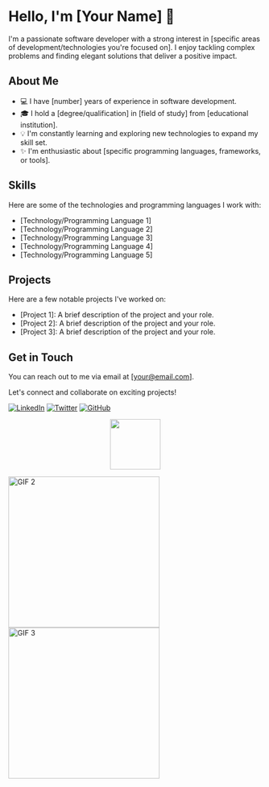# Hello, I'm [Your Name] 👋

I'm a passionate software developer with a strong interest in [specific areas of development/technologies you're focused on]. I enjoy tackling complex problems and finding elegant solutions that deliver a positive impact.

## About Me

- 💻 I have [number] years of experience in software development.
- 🎓 I hold a [degree/qualification] in [field of study] from [educational institution].
- 💡 I'm constantly learning and exploring new technologies to expand my skill set.
- ✨ I'm enthusiastic about [specific programming languages, frameworks, or tools].

## Skills

Here are some of the technologies and programming languages I work with:

- [Technology/Programming Language 1]
- [Technology/Programming Language 2]
- [Technology/Programming Language 3]
- [Technology/Programming Language 4]
- [Technology/Programming Language 5]

## Projects

Here are a few notable projects I've worked on:

- [Project 1]: A brief description of the project and your role.
- [Project 2]: A brief description of the project and your role.
- [Project 3]: A brief description of the project and your role.

## Get in Touch

You can reach out to me via email at [your@email.com].

Let's connect and collaborate on exciting projects!

[![LinkedIn](https://img.shields.io/badge/LinkedIn-Connect-blue?style=flat-square&logo=linkedin&logoColor=white)](https://www.linkedin.com/in/yourprofile)
[![Twitter](https://img.shields.io/badge/Twitter-Follow-blue?style=flat-square&logo=twitter&logoColor=white)](https://twitter.com/yourusername)
[![GitHub](https://img.shields.io/badge/GitHub-Follow-black?style=flat-square&logo=github&logoColor=white)](https://github.com/yourusername)

<!-- Attractive GIFs -->
<p align="center">
 <img src="https://media.giphy.com/media/M9gbBd9nbDrOTu1Mqx/giphy.gif" width="100"/></p>
  <img src="https://example.com/gif2.gif" alt="GIF 2" width="300" />
  <img src="https://example.com/gif3.gif" alt="GIF 3" width="300" />
</p>
